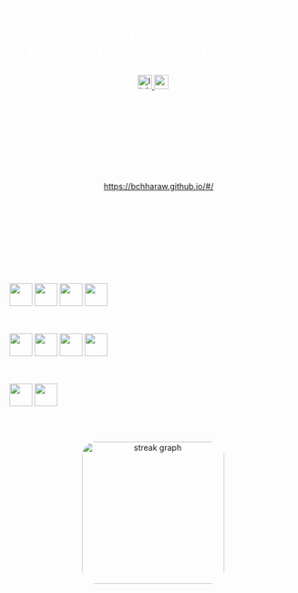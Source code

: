 
  <h1 align="center" style="color: white;">Hello there! 👋 I'm Brendan, a Mechatronics Engineering student from the University of Waterloo.</h1>
  <p align="center">
    <a href="https://www.linkedin.com/in/brendan-chharawala/" target="_blank">
      <img src="https://img.shields.io/static/v1?message=LinkedIn&logo=linkedin&label=&color=0077B5&logoColor=white&labelColor=&style=for-the-badge" height="25" alt="linkedin logo" />
    </a>
    <a href="mailto:brendancmechatronics@gmail.com" target="_blank">
      <img src="https://img.shields.io/static/v1?message=Gmail&logo=gmail&label=&color=D14836&logoColor=white&labelColor=&style=for-the-badge" height="25" alt="gmail logo" />
    </a>
  </p>

  <h3 align="left" style="color: white;">👩‍💻  About Me</h3>

  <p style="color: white;">
    Welcome to my profile! I'm a Mechatronics Engineering student at the University of Waterloo. 🚀<br>
    - 🧠 I'm a Machine Learning and Robotics Developer 🤖<br>
    - ⚡ When I'm not studying, I'm busy building robots and innovative gizmos. 🛠️<br>
    - 💻 Explore my website: <a href="https://bchharaw.github.io/#/" target="_blank">https://bchharaw.github.io/#/</a><br>
    - 🌌 My universe revolves around machine learning, computer vision, and more. I'm well-versed in Python and skilled with libraries like TensorFlow, PyTorch, OpenCV, and Isaac Gym. 📊🤖👾<br>
  </p>

  <h3 align="left" style="color: white;">🛠 Language and Tools</h3>

  <div align="left" style="color: white;">
    <p><strong>Machine Learning and Computer Vision:</strong></p>
    <p>
      <img src="https://cdn.jsdelivr.net/gh/devicons/devicon/icons/python/python-original.svg" height="40" alt="python logo" />
      <img src="https://cdn.jsdelivr.net/gh/devicons/devicon/icons/tensorflow/tensorflow-original.svg" height="40" alt="tensorflow logo" />
      <img src="https://cdn.jsdelivr.net/gh/devicons/devicon/icons/opencv/opencv-original.svg" height="40" alt="opencv logo" />
      <img src="https://cdn.jsdelivr.net/gh/devicons/devicon/icons/pytorch/pytorch-original.svg" height="40" alt="pytorch logo" />
    </p>
    <p><strong>Front End:</strong></p>
    <p>
      <img src="https://cdn.jsdelivr.net/gh/devicons/devicon/icons/html5/html5-original.svg" height="40" alt="html5 logo" />
      <img src="https://cdn.jsdelivr.net/gh/devicons/devicon/icons/css3/css3-original.svg" height="40" alt="css3 logo" />
      <img src="https://cdn.jsdelivr.net/gh/devicons/devicon/icons/javascript/javascript-original.svg" height="40" alt="javascript logo" />
      <img src="https://cdn.jsdelivr.net/gh/devicons/devicon/icons/react/react-original.svg" height="40" alt="react logo" />
    </p>
    <p><strong>Embedded:</strong></p>
    <p>
      <img src="https://cdn.jsdelivr.net/gh/devicons/devicon/icons/cplusplus/cplusplus-original.svg" height="40" alt="cplusplus logo" />
      <img src="https://cdn.jsdelivr.net/gh/devicons/devicon/icons/c/c-original.svg" height="40" alt="c logo" />
    </p>
  </div>

  <h3 align="left" style="color: white;">🔥 My Stats :</h3>
  <p align="center ">
    <img src="https://streak-stats.demolab.com?user=BChharaw&locale=en&mode=daily&theme=dark&hide_border=false&border_radius=5&order=3" height="250" style="border-radius: 25px;" alt="streak graph" />
  </p>
</div>
